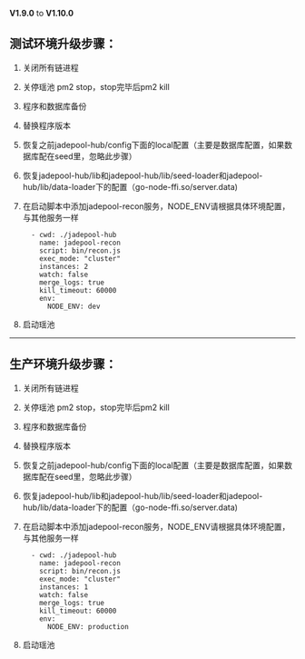 **V1.9.0** to **V1.10.0**

## 测试环境升级步骤：

1. 关闭所有链进程

2. 关停瑶池 pm2 stop，stop完毕后pm2 kill

3. 程序和数据库备份

4. 替换程序版本

5. 恢复之前jadepool-hub/config下面的local配置（主要是数据库配置，如果数据库配在seed里，忽略此步骤）

6. 恢复jadepool-hub/lib和jadepool-hub/lib/seed-loader和jadepool-hub/lib/data-loader下的配置（go-node-ffi.so/server.data) 

7. 在启动脚本中添加jadepool-recon服务，NODE_ENV请根据具体环境配置，与其他服务一样

   ```
     - cwd: ./jadepool-hub
       name: jadepool-recon
       script: bin/recon.js
       exec_mode: "cluster"
       instances: 2
       watch: false
       merge_logs: true
       kill_timeout: 60000
       env:
         NODE_ENV: dev
   ```
   
9. 启动瑶池


****

## 生产环境升级步骤：

1. 关闭所有链进程

2. 关停瑶池 pm2 stop，stop完毕后pm2 kill

3. 程序和数据库备份

4. 替换程序版本

5. 恢复之前jadepool-hub/config下面的local配置（主要是数据库配置，如果数据库配在seed里，忽略此步骤）

6. 恢复jadepool-hub/lib和jadepool-hub/lib/seed-loader和jadepool-hub/lib/data-loader下的配置（go-node-ffi.so/server.data) 

7. 在启动脚本中添加jadepool-recon服务，NODE_ENV请根据具体环境配置，与其他服务一样

   ```
     - cwd: ./jadepool-hub
       name: jadepool-recon
       script: bin/recon.js
       exec_mode: "cluster"
       instances: 1
       watch: false
       merge_logs: true
       kill_timeout: 60000
       env:
         NODE_ENV: production
   ```
   
9. 启动瑶池
